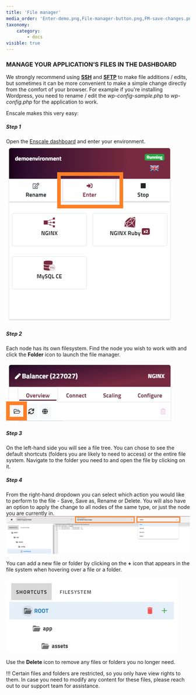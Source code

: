 ```yaml
---
title: 'File manager'
media_order: 'Enter-demo.png,File-manager-button.png,FM-save-changes.png,FM-add-delete.JPG'
taxonomy:
    category:
        - docs
visible: true
---
```


### MANAGE YOUR APPLICATION’S FILES IN THE DASHBOARD

We strongly recommend using **[SSH](/access/access-via-ssh)** and **[SFTP](/access/access-via-sftp)** to make file additions / edits, but sometimes it can be more convenient to make a simple change directly from the comfort of your browser. For example if you're installing Wordpress, you need to rename / edit the _wp-config-sample.php_ to _wp-config.php_ for the application to work.

Enscale makes this very easy:

##### Step 1
Open the [Enscale dashboard](https://dashboard.enscale.com) and enter your environment.
![](Enter-demo.png)

##### Step 2

Each node has its own filesystem. Find the node you wish to work with and click the **Folder** icon to launch the file manager.

![](File-manager-button.png)

##### Step 3

On the left-hand side you will see a file tree. You can chose to see the default shortcuts (folders you are likely to need to access) or the entire file system. Navigate to the folder you need to and open the file by clicking on it.

##### Step 4

From the right-hand dropdown you can select which action you would like to perform to the file - Save, Save as, Rename or Delete. You will also have an option to apply the change to all nodes of the same type, or just the node you are currently in.
![](FM-save-changes.png)

You can add a new file or folder by clicking on the **+** icon that appears in the file system when hovering over a file or a folder.

![](FM-add-delete.JPG)

Use the **Delete** icon to remove any files or folders you no longer need.

!!! Certain files and folders are restricted, so you only have view rights to them. In case you need to modify any content for these files, please reach out to our support team for assistance.